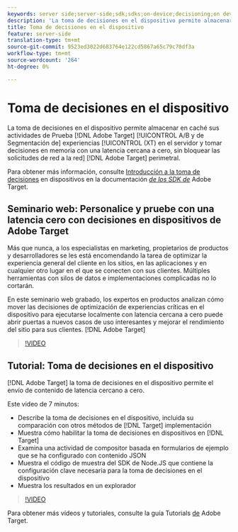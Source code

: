 ```yaml
---
keywords: server side;server-side;sdk;sdks;on-device;decisioning;on device;ondevice;zero latency;latency;near-zero;node.js
description: 'La toma de decisiones en el dispositivo permite almacenar en caché las actividades de Adobe Target A/B y de Segmentación de experiencias (XT) en el servidor y tomar decisiones en la memoria con una latencia cercana a cero, sin bloquear las solicitudes de red a Adobe Target Edge Network. '
title: Toma de decisiones en el dispositivo
feature: server-side
translation-type: tm+mt
source-git-commit: 9523ed3022d683764e122cd5867a65c79c70df3a
workflow-type: tm+mt
source-wordcount: '264'
ht-degree: 0%

---
```



# Toma de decisiones en el dispositivo

La toma de decisiones en el dispositivo permite almacenar en caché sus actividades de Prueba [!DNL Adobe Target] [!UICONTROL A/B y de Segmentación de] experiencias [!UICONTROL (XT) en el servidor y tomar decisiones en memoria con una latencia cercana a cero, sin bloquear las solicitudes de red a la red] [!DNL Adobe Target] perimetral.

Para obtener más información, consulte [Introducción a la toma de decisiones](https://adobetarget-sdks.gitbook.io/docs/on-device-decisioning/introduction-to-on-device-decisioning) en dispositivos en la documentación *[de los SDK de](https://adobetarget-sdks.gitbook.io/docs/)* Adobe Target.

## Seminario web: Personalice y pruebe con una latencia cero con decisiones en dispositivos de Adobe Target

Más que nunca, a los especialistas en marketing, propietarios de productos y desarrolladores se les está encomendando la tarea de optimizar la experiencia general del cliente en los sitios, en las aplicaciones y en cualquier otro lugar en el que se conecten con sus clientes. Múltiples herramientas con silos de datos e implementaciones complicadas no lo cortarán.

En este seminario web grabado, los expertos en productos analizan cómo mover las decisiones de optimización de experiencias críticas en el dispositivo para ejecutarse localmente con latencia cercana a cero puede abrir puertas a nuevos casos de uso interesantes y mejorar el rendimiento del sitio para sus clientes. [!DNL Adobe Target]

>[!VIDEO](https://video.tv.adobe.com/v/328148)

## Tutorial: Toma de decisiones en el dispositivo

[!DNL Adobe Target] la toma de decisiones en el dispositivo permite el envío de contenido de latencia cercano a cero.

Este video de 7 minutos:

* Describe la toma de decisiones en el dispositivo, incluida su comparación con otros métodos de [!DNL Target] implementación
* Muestra cómo habilitar la toma de decisiones en dispositivos en [!DNL Target]
* Examina una actividad de compositor basada en formularios de ejemplo que se ha configurado con contenido JSON
* Muestra el código de muestra del SDK de Node.JS que contiene la configuración clave necesaria para la toma de decisiones en el dispositivo
* Muestra los resultados en un explorador

>[!VIDEO](https://video.tv.adobe.com/v/329032)

Para obtener más vídeos y tutoriales, consulte la guía Tutorials [de](https://experienceleague.adobe.com/docs/target-learn/tutorials/overview.html) Adobe Target.
